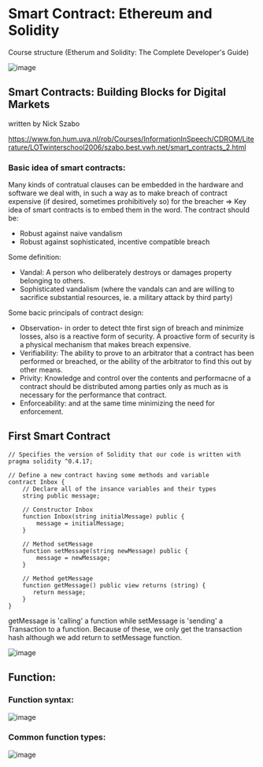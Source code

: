 # Smart Contract: Ethereum and Solidity

Course structure (Etherum and Solidity: The Complete Developer's Guide)

![image](https://user-images.githubusercontent.com/79841341/171518640-0e4f9af1-7efd-42b8-a034-9152fa16684e.png)

## Smart Contracts: Building Blocks for Digital Markets
written by Nick Szabo

https://www.fon.hum.uva.nl/rob/Courses/InformationInSpeech/CDROM/Literature/LOTwinterschool2006/szabo.best.vwh.net/smart_contracts_2.html

### Basic idea of smart contracts:

Many kinds of contratual clauses can be embedded in the hardware and software we deal with, in such a way as to make breach of contract expensive (if desired, sometimes prohibitively so) for the breacher => Key idea of smart contracts is to embed them in the word. The contract should be:
- Robust against naive vandalism
- Robust against sophisticated, incentive compatible breach

Some definition:
- Vandal: A person who deliberately destroys or damages property belonging to others.
- Sophisticated vandalism (where the vandals can and are willing to sacrifice substantial resources, ie. a military attack by third party)

Some bacic principals of contract design:
- Observation- in order to detect thte first sign of breach and minimize losses, also is a reactive form of security. A proactive form of security is a physical mechanism that makes breach expensive.
- Verifiability: The ability to prove to an arbitrator that a contract has been performed or breached, or the ability of the arbitrator to find this out by other means.
- Privity: Knowledge and control over the contents and performacne of a contract should be distributed among parties only as much as is necessary for the performance that contract.
- Enforceability: and at the same time minimizing the need for enforcement.

## First Smart Contract

```solidity
// Specifies the version of Solidity that our code is written with
pragma solidity ^0.4.17;

// Define a new contract having some methods and variable
contract Inbox {
    // Declare all of the insance variables and their types
    string public message;

    // Constructor Inbox
    function Inbox(string initialMessage) public {
        message = initialMessage;
    }

    // Method setMessage
    function setMessage(string newMessage) public {
        message = newMessage;
    }

    // Method getMessage
    function getMessage() public view returns (string) {
       return message;
    }
}
```

getMessage is 'calling' a function while setMessage is 'sending' a Transaction to a function. Because of these, we only get the transaction hash although we add return to setMessage function.

![image](https://user-images.githubusercontent.com/79841341/172404330-2b2abed7-226b-4f9b-a3ce-2d3570cea2aa.png)


## Function:

### Function syntax:

![image](https://user-images.githubusercontent.com/79841341/172398380-20f8ccf3-9d7a-42d4-8d00-f933f6c56548.png)

### Common function types:

![image](https://user-images.githubusercontent.com/79841341/172397122-4b196a04-7256-42b5-a5c2-d166f1529a4c.png)

